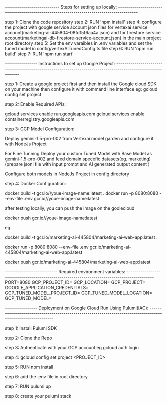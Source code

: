 --------------------------- Steps for setting up locally: ----------------------------------------------------------------------------------------

step 1: Clone the code repository
step 2: RUN 'npm install'
step 4: configure the project with google service account json files for vertexai service account(marketing-ai-445804-08fdf5f6aa4a.json) and for firestore service account(marketingai-db-firestore-service-account.json) in the main project root directory
step 5: Set the env varaibles in .env variables and set the tuned model in config/vertexAITunedConfig.ts file
step 6: RUN 'npm run build'
step 7: RUN 'npm run start'

---------------- Instructions to set up Google Project: ------------------------------------------------------------------------------------------------------------

step 1: Create a google project first and then install the Google cloud SDK on your machine then configure it with command line interface
eg: gcloud config set project <your-project-id>

step 2: Enable Required APIs:

gcloud services enable run.googleapis.com
gcloud services enable containerregistry.googleapis.com

step 3: GCP Model Configuration:

Deploy gemini-1.5-pro-002 from Vertexai model garden and configure it with NodeJs Project

For Fine Tunning Deploy your custom Tuned Model with Base Model as gemini-1.5-pro-002 and feed domain specefic datasets(eg. marketing) (prepare jsonl file with input prompt and AI generated output content )

Configure both models in NodeJs Project in config directory

step 4: Docker Configuration:

docker build -t gcr.io/<your-project-id>/youe-image-name:latest .
docker run -p 8080:8080 --env-file .env gcr.io/<your-project-id>/youe-image-name:latest

after testing locally, you can push the image on the goolecloud

docker push gcr.io/<your-project-id>/youe-image-name:latest

eg.

docker build -t gcr.io/marketing-ai-445804/marketing-ai-web-app:latest .

docker run -p 8080:8080 --env-file .env gcr.io/marketing-ai-445804/marketing-ai-web-app:latest

docker push gcr.io/marketing-ai-445804/marketing-ai-web-app:latest

-------------------------- Required environment variables: -------------------------------------------------------------------------------------------
PORT=8080
GCP_PROJECT_ID=
GCP_LOCATION=
GCP_PROJECT=
GOOGLE_APPLICATION_CREDENTIALS=
GCP_TUNED_MODEL_PROJECT_ID=
GCP_TUNED_MODEL_LOCATION=
GCP_TUNED_MODEL=

---------------- Deployment on Google Cloud Run Using Pulumi(IAC): ------------------------------------------------------------------------------------------------------------

step 1: Install Pulumi SDK

step 2: Clone the Repo

step 3: Authenticate with your GCP account
eg gcloud auth login

step 4: gcloud config set project <PROJECT_ID>

step 5: RUN npm install

step 6: add the .env file in root directory

step 7: RUN pulumi up

step 8: create your pulumi stack
